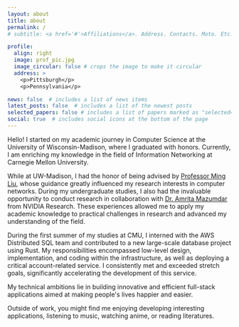 ```yaml
---
layout: about
title: about
permalink: /
# subtitle: <a href='#'>Affiliations</a>. Address. Contacts. Moto. Etc.

profile:
  align: right
  image: prof_pic.jpg
  image_circular: false # crops the image to make it circular
  address: >
    <p>Pittsburgh</p>
    <p>Pennsylvania</p>

news: false  # includes a list of news items
latest_posts: false  # includes a list of the newest posts
selected_papers: false # includes a list of papers marked as "selected={true}"
social: true  # includes social icons at the bottom of the page
---
```


Hello! I started on my academic journey in Computer Science at the University of Wisconsin-Madison, where I graduated with honors. Currently, I am enriching my knowledge in the field of Information Networking at Carnegie Mellon University.

While at UW-Madison, I had the honor of being advised by [Professor Ming Liu](https://pages.cs.wisc.edu/~mgliu/index.html), whose guidance greatly influenced my research interests in computer networks. During my undergraduate studies, I also had the invaluable opportunity to conduct research in collaboration with [Dr. Amrita Mazumdar](https://research.nvidia.com/person/amrita-mazumdar) from NVIDIA Research. These experiences allowed me to apply my academic knowledge to practical challenges in research and advanced my understanding of the field.

During the first summer of my studies at CMU, I interned with the AWS Distributed SQL team and contributed to a new large-scale database project using Rust. My responsibilities encompassed low-level design, implementation, and coding within the infrastructure, as well as deploying a critical account-related service. I consistently met and exceeded stretch goals, significantly accelerating the development of this service.

My technical ambitions lie in building innovative and efficient full-stack applications aimed at making people's lives happier and easier. 

Outside of work, you might find me enjoying developing interesting applications, listening to music, watching anime, or reading literatures.

<!-- Write your biography here. Tell the world about yourself. Link to your favorite [subreddit](http://reddit.com). You can put a picture in, too. The code is already in, just name your picture `prof_pic.jpg` and put it in the `img/` folder.

Put your address / P.O. box / other info right below your picture. You can also disable any of these elements by editing `profile` property of the YAML header of your `_pages/about.md`. Edit `_bibliography/papers.bib` and Jekyll will render your [publications page](/al-folio/publications/) automatically.

Link to your social media connections, too. This theme is set up to use [Font Awesome icons](http://fortawesome.github.io/Font-Awesome/) and [Academicons](https://jpswalsh.github.io/academicons/), like the ones below. Add your Facebook, Twitter, LinkedIn, Google Scholar, or just disable all of them. -->

